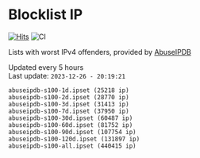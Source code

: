 # Blocklist IP

[![Hits](https://hits.seeyoufarm.com/api/count/incr/badge.svg?url=https%3A%2F%2Fgithub.com%2Fborestad%2Fblocklist-ip%2F&count_bg=%2379C83D&title_bg=%23555555&icon=&icon_color=%23E7E7E7&title=hits&edge_flat=false)](https://hits.seeyoufarm.com)  ![CI](https://img.shields.io/github/workflow/status/borestad/blocklist-ip/CI?style=flat-square)

Lists with worst IPv4 offenders, provided by [AbuseIPDB](https://www.abuseipdb.com/)

<!-- FOOTER-PLACEHOLDER -->
Updated every 5 hours<br>
Last update: `2023-12-26 - 20:19:21`
```
abuseipdb-s100-1d.ipset (25218 ip)
abuseipdb-s100-2d.ipset (28770 ip)
abuseipdb-s100-3d.ipset (31413 ip)
abuseipdb-s100-7d.ipset (37950 ip)
abuseipdb-s100-30d.ipset (60487 ip)
abuseipdb-s100-60d.ipset (81752 ip)
abuseipdb-s100-90d.ipset (107754 ip)
abuseipdb-s100-120d.ipset (131897 ip)
abuseipdb-s100-all.ipset (440415 ip)
```
